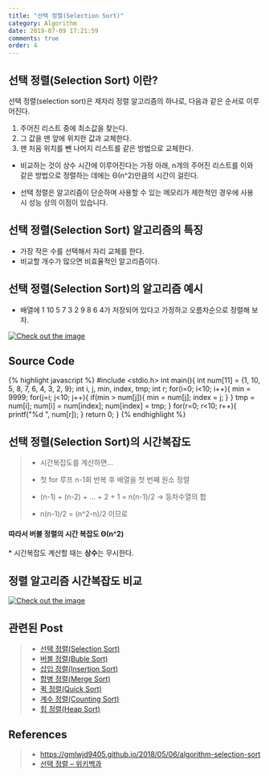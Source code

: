 ```yaml
---
title: "선택 정렬(Selection Sort)"
category: Algorithm
date: 2019-07-09 17:21:59
comments: true
order: 4
---
```



## 선택 정렬(Selection Sort) 이란?
선택 정렬(selection sort)은 제자리 정렬 알고리즘의 하나로, 다음과 같은 순서로 이루어진다.

1. 주어진 리스트 중에 최소값을 찾는다.
2. 그 값을 맨 앞에 위치한 값과 교체한다.
3. 맨 처음 위치를 뺀 나머지 리스트를 같은 방법으로 교체한다.

* 비교하는 것이 상수 시간에 이루어진다는 가정 아래, n개의 주어진 리스트를 이와 같은 방법으로 정렬하는 데에는 Θ(n^2)만큼의 시간이 걸린다.

* 선택 정렬은 알고리즘이 단순하며 사용할 수 있는 메모리가 제한적인 경우에 사용 시 성능 상의 이점이 있습니다.


## 선택 정렬(Selection  Sort) 알고리즘의 특징
* 가장 작은 수를 선택해서 자리 교체를 한다.
* 비교할 개수가 많으면 비효율적인 알고리즘이다.


## 선택 정렬(Selection Sort)의 알고리즘 예시
* 배열에 1 10 5 7 3 2 9 8 6 4가 저장되어 있다고 가정하고 오름차순으로 정렬해 보자.


<a href="{{ site.baseurl }}{{ site.algorithm_img }}/sort/selectionsort.JPG" data-lightbox="falcon9-large" data-title="Check out the image">
  <img src="{{ site.baseurl }}{{ site.algorithm_img }}/sort/selectionsort.JPG" title="Check out the image">
</a>


## Source Code
{% highlight javascript %}
#include <stdio.h>
int main(){
	int num[11] = {1, 10, 5, 8, 7, 6, 4, 3, 2, 9};
	int i, j, min, index, tmp;
	int r;
	for(i=0; i<10; i++){
		min = 9999;
		for(j=i; j<10; j++){
			if(min > num[j]){
				min = num[j];
				index = j;
			}
		}
		tmp = num[i];
		num[i] = num[index];
		num[index] = tmp;
	}
	for(r=0; r<10; r++){
		printf("%d ", num[r]);
	}
	return 0;
}
{% endhighlight %}


## 선택 정렬(Selection  Sort)의 시간복잡도
>
> * 시간복잡도를 계산하면...
> * 첫 for 루프 n-1회 반복 후 배열을 첫 번째 원소 정렬
> * (n-1) + (n-2) + ... + 2 + 1 = n(n-1)/2 -> 등차수열의 합
> 
> 
> * n(n-1)/2 = (n^2-n)/2 이므로 
<h4>따라서 버블 정렬의 시간 복잡도 Θ(n^2)</h4>
  * 시간복잡도 계산할 때는 <strong>상수</strong>는 무시한다.



## 정렬 알고리즘 시간복잡도 비교
<a href="{{ site.baseurl }}{{ site.algorithm_img }}/sort/sorting_bigo_comp.JPG" data-lightbox="falcon9-large" data-title="Check out the image">
  <img src="{{ site.baseurl }}{{ site.algorithm_img }}/sort/sorting_bigo_comp.JPG" title="Check out the image">
</a>



## 관련된 Post
> * <a href="{{ site.baseurl }}/Algorithm/2019-07-09-algorithm-selectionsort">선택 정렬(Selection Sort)<a>
> * <a href="{{ site.baseurl }}/Algorithm/2019-07-10-algorithm-bubblesort">버블 정렬(Buble Sort)<a>
> * <a href="{{ site.baseurl }}/Algorithm/2019-07-10-algorithm-insertionsort">삽입 정렬(Insertion Sort)<a>
> * <a href="{{ site.baseurl }}/Algorithm/2019-07-10-algorithm-mergesort">합병 정렬(Merge Sort)<a>
> * <a href="{{ site.baseurl }}/Algorithm/2019-07-10-algorithm-quicksort">퀵 정렬(Quick Sort)<a>
> * <a href="{{ site.baseurl }}/Algorithm/2019-07-17-algorithm-countingsort">계수 정렬(Counting Sort)<a>
> * <a href="{{ site.baseurl }}/Algorithm/2019-07-17-algorithm-heapsort">힙 정렬(Heap Sort)<a>


## References
> * <a href="https://gmlwjd9405.github.io/2018/05/06/algorithm-selection-sort.html">https://gmlwjd9405.github.io/2018/05/06/algorithm-selection-sort<a>
> * <a href="https://ko.wikipedia.org/wiki/%EC%84%A0%ED%83%9D_%EC%A0%95%EB%A0%AC">선택 정렬 – 위키백과<a>
